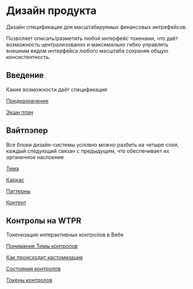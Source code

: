 # Дизайн продукта

Дизайн спецификация для масштабируемых финансовых интрефейсов.

Позволяет описать/разметить любой интерфейс токенами, что даёт возможность централизованно и максимально гибко управлять внешним видом интерфейса любого масштаба сохраняя общую консистентность.

## Введение

Какие возможности даёт спецификация

[Предназначение](%D0%94%D0%B8%D0%B7%D0%B0%D0%B8%CC%86%D0%BD%20%D0%BF%D1%80%D0%BE%D0%B4%D1%83%D0%BA%D1%82%D0%B0%20e0a0aa6a5651496c9839056c01165d22/%D0%9F%D1%80%D0%B5%D0%B4%D0%BD%D0%B0%D0%B7%D0%BD%D0%B0%D1%87%D0%B5%D0%BD%D0%B8%D0%B5%20c8e87593b41942299a9723c0d7c02ea9.md)

[Экшн план](%D0%94%D0%B8%D0%B7%D0%B0%D0%B8%CC%86%D0%BD%20%D0%BF%D1%80%D0%BE%D0%B4%D1%83%D0%BA%D1%82%D0%B0%20e0a0aa6a5651496c9839056c01165d22/%D0%AD%D0%BA%D1%88%D0%BD%20%D0%BF%D0%BB%D0%B0%D0%BD%207e4a61075ef34489bf4ce5918664e31b.md)

## Вайтпэпер

Все блоки дизайн-системы условно можно разбить на четыре слоя, каждый следующий связан с предыдущим, что обеспечивает их органичное наслоение

[Тема](%D0%94%D0%B8%D0%B7%D0%B0%D0%B8%CC%86%D0%BD%20%D0%BF%D1%80%D0%BE%D0%B4%D1%83%D0%BA%D1%82%D0%B0%20e0a0aa6a5651496c9839056c01165d22/%D0%A2%D0%B5%D0%BC%D0%B0%20d560db58df4942e3a0feb2c779944503.md)

[Каркас](%D0%94%D0%B8%D0%B7%D0%B0%D0%B8%CC%86%D0%BD%20%D0%BF%D1%80%D0%BE%D0%B4%D1%83%D0%BA%D1%82%D0%B0%20e0a0aa6a5651496c9839056c01165d22/%D0%9A%D0%B0%D1%80%D0%BA%D0%B0%D1%81%2095e7a3c6454840459727becdf542ab7e.md)

[Паттерны](%D0%94%D0%B8%D0%B7%D0%B0%D0%B8%CC%86%D0%BD%20%D0%BF%D1%80%D0%BE%D0%B4%D1%83%D0%BA%D1%82%D0%B0%20e0a0aa6a5651496c9839056c01165d22/%D0%9F%D0%B0%D1%82%D1%82%D0%B5%D1%80%D0%BD%D1%8B%2047f203d5cc034bcd8a82ed36db520ed7.md)

[Контент](%D0%94%D0%B8%D0%B7%D0%B0%D0%B8%CC%86%D0%BD%20%D0%BF%D1%80%D0%BE%D0%B4%D1%83%D0%BA%D1%82%D0%B0%20e0a0aa6a5651496c9839056c01165d22/%D0%9A%D0%BE%D0%BD%D1%82%D0%B5%D0%BD%D1%82%2075b37c34cdaf4a7dac2eb3e31e9f2dac.md)

## Контролы на WTPR

Токенизация интерактивных контролов в Вебе

[Понимание Темы контролов](%D0%94%D0%B8%D0%B7%D0%B0%D0%B8%CC%86%D0%BD%20%D0%BF%D1%80%D0%BE%D0%B4%D1%83%D0%BA%D1%82%D0%B0%20e0a0aa6a5651496c9839056c01165d22/%D0%9F%D0%BE%D0%BD%D0%B8%D0%BC%D0%B0%D0%BD%D0%B8%D0%B5%20%D0%A2%D0%B5%D0%BC%D1%8B%20%D0%BA%D0%BE%D0%BD%D1%82%D1%80%D0%BE%D0%BB%D0%BE%D0%B2%20a5396618c08144dea0862ce8da7ef4dd.md)

[Как происходит кастомизация](%D0%94%D0%B8%D0%B7%D0%B0%D0%B8%CC%86%D0%BD%20%D0%BF%D1%80%D0%BE%D0%B4%D1%83%D0%BA%D1%82%D0%B0%20e0a0aa6a5651496c9839056c01165d22/%D0%9A%D0%B0%D0%BA%20%D0%BF%D1%80%D0%BE%D0%B8%D1%81%D1%85%D0%BE%D0%B4%D0%B8%D1%82%20%D0%BA%D0%B0%D1%81%D1%82%D0%BE%D0%BC%D0%B8%D0%B7%D0%B0%D1%86%D0%B8%D1%8F%20104f8b8e3ba840c8853df12c9f350836.md)

[Состояния контролов](%D0%94%D0%B8%D0%B7%D0%B0%D0%B8%CC%86%D0%BD%20%D0%BF%D1%80%D0%BE%D0%B4%D1%83%D0%BA%D1%82%D0%B0%20e0a0aa6a5651496c9839056c01165d22/%D0%A1%D0%BE%D1%81%D1%82%D0%BE%D1%8F%D0%BD%D0%B8%D1%8F%20%D0%BA%D0%BE%D0%BD%D1%82%D1%80%D0%BE%D0%BB%D0%BE%D0%B2%20c2272edd583d48688370ff05e3d93b15.md)

[Токены контролов](%D0%94%D0%B8%D0%B7%D0%B0%D0%B8%CC%86%D0%BD%20%D0%BF%D1%80%D0%BE%D0%B4%D1%83%D0%BA%D1%82%D0%B0%20e0a0aa6a5651496c9839056c01165d22/%D0%A2%D0%BE%D0%BA%D0%B5%D0%BD%D1%8B%20%D0%BA%D0%BE%D0%BD%D1%82%D1%80%D0%BE%D0%BB%D0%BE%D0%B2%2084d04e77a65f4b70a480acbc3547b28a.md)